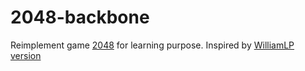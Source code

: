 2048-backbone
=============

Reimplement game [2048](https://github.com/gabrielecirulli/2048) for learning purpose. Inspired by [WilliamLP version](https://github.com/WilliamLP/2048v2)
